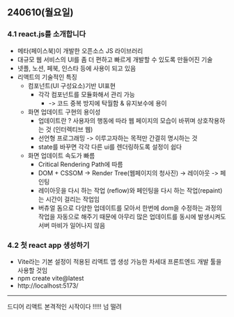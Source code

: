 ## 240610(월요일)

### 4.1 react.js를 소개합니다

- 메타(페이스북)이 개발한 오픈소스 JS 라이브러리
- 대규모 웹 서비스의 UI를 좀 더 편하고 빠르게 개발할 수 있도록 만들어진 기술
- 넷플, 노션, 페북, 인스타 등에 사용이 되고 있음
- 리액트의 기술적인 특징
  - 컴포넌트(UI 구성요소)기반 UI표현
    - 각각 컴포넌트를 모듈화해서 관리 가능
      - -> 코드 중복 방지에 탁월함 & 유지보수에 용이
  - 화면 업데이트 구현의 용이성
    - 업데이트란 ? 사용자의 행동에 따라 웹 페이지의 모습이 바뀌며 상호작용하는 것 (인터렉티브 웹)
    - 선언형 프로그래밍 -> 이루고자하는 목적만 간결히 명시하는 것
    - state를 바꾸면 각각 다른 ui를 렌더링하도록 설정이 쉽다
  - 화면 업데이트 속도가 빠름
    - Critical Rendering Path에 따름
    - DOM + CSSOM -> Render Tree(웹페이지의 청사진) -> 레이아웃 -> 페인팅
    - 레이아웃을 다시 하는 작업 (reflow)와 페인팅을 다시 하는 작업(repaint)는 시간이 걸리는 작업임
    - 버츄얼 돔으로 다양한 업데이트를 모아서 한번에 dom을 수정하는 과정의 작업을 자동으로 해주기 때문에 아무리 많은 업데이트를 동시에 발생시켜도 서버 마비가 일어나지 않음

### 4.2 첫 react app 생성하기

  - Vite라는 기본 설정이 적용된 리액트 앱 생성 가능한 차세대 프론트엔드 개발 툴을 사용할 것임
  - npm create vite@latest
  - http://localhost:5173/


---
드디어 리액트 본격적인 시작이다 !!!!! 넘 떨려